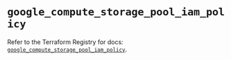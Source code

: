# `google_compute_storage_pool_iam_policy`

Refer to the Terraform Registry for docs: [`google_compute_storage_pool_iam_policy`](https://registry.terraform.io/providers/hashicorp/google/6.31.0/docs/resources/compute_storage_pool_iam_policy).
